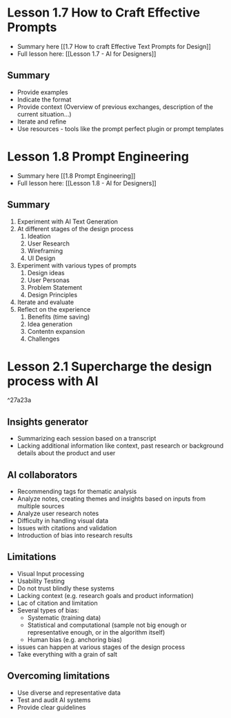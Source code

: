 
# Lesson 1.7 How to Craft Effective Prompts

- Summary here [[1.7 How to craft Effective Text Prompts for Design]]
- Full lesson here: [[Lesson 1.7 - AI for Designers]]

## Summary
* Provide examples 
* Indicate the format
* Provide context (Overview of previous exchanges, description of the current situation...)
* Iterate and refine
* Use resources - tools like the prompt perfect plugin or prompt templates


# Lesson 1.8 Prompt Engineering
- Summary here [[1.8 Prompt Engineering]]
- Full lesson here: [[Lesson 1.8 - AI for Designers]]

## Summary 
1. Experiment with AI Text Generation
2. At different stages of the design process
	1. Ideation
	1. User Research
	1. Wireframing
	1. UI Design
3. Experiment with various types of prompts
	1. Design ideas
	1. User Personas
	1. Problem Statement
	1. Design Principles
4. Iterate and evaluate
5. Reflect on the experience
	1. Benefits (time saving)
	1. Idea generation
	1. Contentn expansion
	1. Challenges
# Lesson 2.1 Supercharge the design process with AI

^27a23a

## Insights generator
* Summarizing each session based on a transcript
* Lacking additional information like context, past research or background details about the product and user

## AI collaborators
- Recommending tags for thematic analysis
- Analyze notes, creating themes and insights based on inputs from multiple sources
- Analyze user research notes
- Difficulty in handling visual data
- Issues with citations and validation
- Introduction of bias into research results


## Limitations
* Visual Input processing
* Usability Testing
* Do not trust blindly these systems
* Lacking context (e.g. research goals and product information)
* Lac of citation and limitation
* Several types of bias:
	* Systematic (training data)
	* Statistical and computational (sample not big enough or representative enough, or in the algorithm itself)
	* Human bias (e.g. anchoring bias)
* issues can happen at various stages of the design process
* Take everything with a grain of salt

## Overcoming limitations
* Use diverse and representative data
* Test and audit AI systems
* Provide clear guidelines